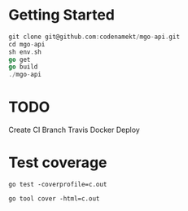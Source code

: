 Getting Started
===============
```go
git clone git@github.com:codenamekt/mgo-api.git
cd mgo-api
sh env.sh
go get
go build
./mgo-api
```

TODO
=====

Create CI
	Branch
	Travis
	Docker
	Deploy

Test coverage
=============

`go test -coverprofile=c.out`

`go tool cover -html=c.out`